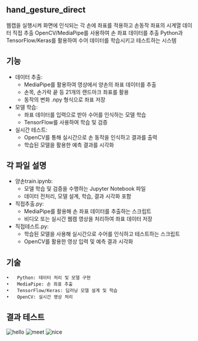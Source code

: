 ## hand_gesture_direct
웹캡을 실행시켜 화면에 인식되는 각 손에 좌표를 적용하고 손동작 좌표의 시계열 데이터 직접 추출
OpenCV/MediaPipe를 사용하여 손 좌표 데이터를 추출
Python과 TensorFlow/Keras를 활용하여 수어 데이터를 학습시키고 테스트하는 시스템

## 기능
- 데이터 추출:
  - MediaPipe를 활용하여 영상에서 양손의 좌표 데이터를 추출
  - 손목, 손가락 끝 등 21개의 랜드마크 좌표를 활용
  - 동작의 변화 .npy 형식으로 좌표 저장
- 모델 학습:
  - 좌표 데이터를 입력으로 받아 수어를 인식하는 모델 학습
  - TensorFlow를 사용하여 학습 및 검증
- 실시간 테스트:
  - OpenCV를 통해 실시간으로 손 동작을 인식하고 결과를 출력
  - 학습된 모델을 활용한 예측 결과를 시각화

## 각 파일 설명
- 양손train.ipynb:
  - 모델 학습 및 검증을 수행하는 Jupyter Notebook 파일
  - 데이터 전처리, 모델 설계, 학습, 결과 시각화 포함
- 직접추출.py:
  - MediaPipe를 활용해 손 좌표 데이터를 추출하는 스크립트
  - 비디오 또는 실시간 웹캠 영상을 처리하여 좌표 데이터 저장
- 직접테스트.py:
  - 학습된 모델을 사용해 실시간으로 수어를 인식하고 테스트하는 스크립트
  - OpenCV를 활용한 영상 입력 및 예측 결과 시각화
 
## 기술
	•	Python: 데이터 처리 및 모델 구현
	•	MediaPipe: 손 좌표 추출
	•	TensorFlow/Keras: 딥러닝 모델 설계 및 학습
	•	OpenCV: 실시간 영상 처리
## 결과 테스트
![hello](https://github.com/user-attachments/assets/093a1516-bbf7-402a-8b7f-d48a38c94455)
![meet](https://github.com/user-attachments/assets/b413523b-64dd-4872-839e-32b1adf1a093)
![nice](https://github.com/user-attachments/assets/3f9bbfb9-e8e7-4c31-8f84-44da0c188910)

